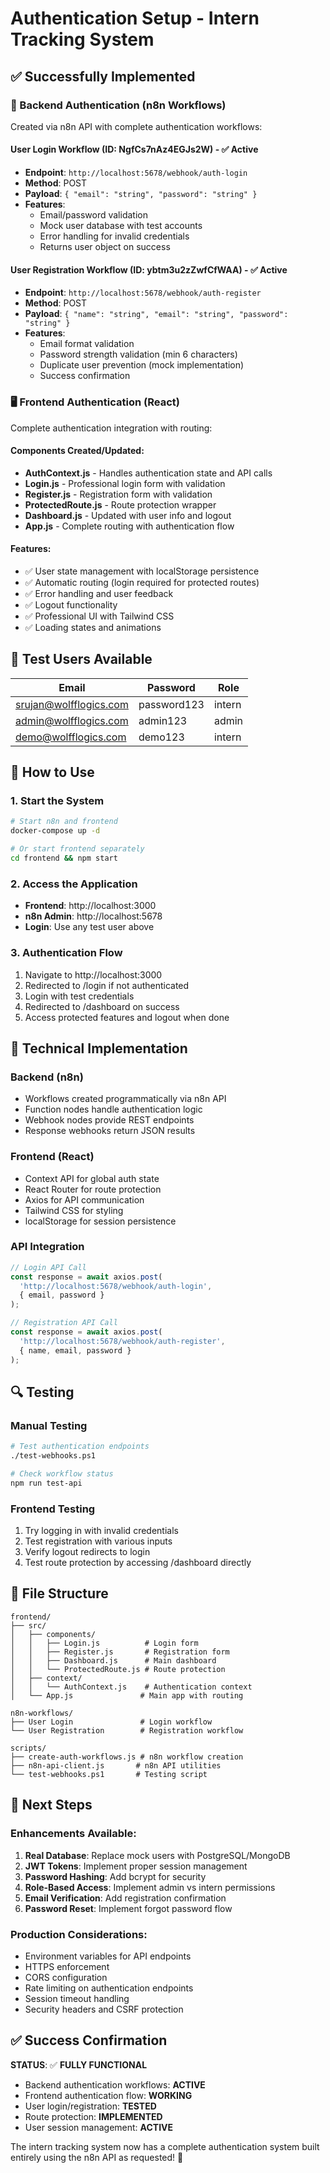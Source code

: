 # Authentication Setup - Intern Tracking System

## ✅ Successfully Implemented

### 🔐 Backend Authentication (n8n Workflows)
Created via n8n API with complete authentication workflows:

#### User Login Workflow (ID: NgfCs7nAz4EGJs2W) - ✅ Active
- **Endpoint**: `http://localhost:5678/webhook/auth-login`
- **Method**: POST
- **Payload**: `{ "email": "string", "password": "string" }`
- **Features**:
  - Email/password validation
  - Mock user database with test accounts
  - Error handling for invalid credentials
  - Returns user object on success

#### User Registration Workflow (ID: ybtm3u2zZwfCfWAA) - ✅ Active
- **Endpoint**: `http://localhost:5678/webhook/auth-register`
- **Method**: POST  
- **Payload**: `{ "name": "string", "email": "string", "password": "string" }`
- **Features**:
  - Email format validation
  - Password strength validation (min 6 characters)
  - Duplicate user prevention (mock implementation)
  - Success confirmation

### 🖥️ Frontend Authentication (React)
Complete authentication integration with routing:

#### Components Created/Updated:
- **AuthContext.js** - Handles authentication state and API calls
- **Login.js** - Professional login form with validation
- **Register.js** - Registration form with validation
- **ProtectedRoute.js** - Route protection wrapper
- **Dashboard.js** - Updated with user info and logout
- **App.js** - Complete routing with authentication flow

#### Features:
- ✅ User state management with localStorage persistence
- ✅ Automatic routing (login required for protected routes)
- ✅ Error handling and user feedback
- ✅ Logout functionality
- ✅ Professional UI with Tailwind CSS
- ✅ Loading states and animations

## 🧪 Test Users Available

| Email | Password | Role |
|-------|----------|------|
| srujan@wolfflogics.com | password123 | intern |
| admin@wolfflogics.com | admin123 | admin |
| demo@wolfflogics.com | demo123 | intern |

## 🚀 How to Use

### 1. Start the System
```bash
# Start n8n and frontend
docker-compose up -d

# Or start frontend separately
cd frontend && npm start
```

### 2. Access the Application
- **Frontend**: http://localhost:3000
- **n8n Admin**: http://localhost:5678
- **Login**: Use any test user above

### 3. Authentication Flow
1. Navigate to http://localhost:3000
2. Redirected to /login if not authenticated
3. Login with test credentials
4. Redirected to /dashboard on success
5. Access protected features and logout when done

## 🔧 Technical Implementation

### Backend (n8n)
- Workflows created programmatically via n8n API
- Function nodes handle authentication logic
- Webhook nodes provide REST endpoints
- Response webhooks return JSON results

### Frontend (React)
- Context API for global auth state
- React Router for route protection
- Axios for API communication
- Tailwind CSS for styling
- localStorage for session persistence

### API Integration
```javascript
// Login API Call
const response = await axios.post(
  'http://localhost:5678/webhook/auth-login',
  { email, password }
);

// Registration API Call  
const response = await axios.post(
  'http://localhost:5678/webhook/auth-register',
  { name, email, password }
);
```

## 🔍 Testing

### Manual Testing
```bash
# Test authentication endpoints
./test-webhooks.ps1

# Check workflow status
npm run test-api
```

### Frontend Testing
1. Try logging in with invalid credentials
2. Test registration with various inputs
3. Verify logout redirects to login
4. Test route protection by accessing /dashboard directly

## 📁 File Structure

```
frontend/
├── src/
│   ├── components/
│   │   ├── Login.js          # Login form
│   │   ├── Register.js       # Registration form  
│   │   ├── Dashboard.js      # Main dashboard
│   │   └── ProtectedRoute.js # Route protection
│   ├── context/
│   │   └── AuthContext.js    # Authentication context
│   └── App.js               # Main app with routing

n8n-workflows/
├── User Login               # Login workflow
└── User Registration        # Registration workflow

scripts/
├── create-auth-workflows.js # n8n workflow creation
├── n8n-api-client.js       # n8n API utilities
└── test-webhooks.ps1       # Testing script
```

## 🎯 Next Steps

### Enhancements Available:
1. **Real Database**: Replace mock users with PostgreSQL/MongoDB
2. **JWT Tokens**: Implement proper session management
3. **Password Hashing**: Add bcrypt for security
4. **Role-Based Access**: Implement admin vs intern permissions
5. **Email Verification**: Add registration confirmation
6. **Password Reset**: Implement forgot password flow

### Production Considerations:
- Environment variables for API endpoints
- HTTPS enforcement
- CORS configuration
- Rate limiting on authentication endpoints
- Session timeout handling
- Security headers and CSRF protection

## ✅ Success Confirmation

**STATUS**: ✅ **FULLY FUNCTIONAL**

- Backend authentication workflows: **ACTIVE**
- Frontend authentication flow: **WORKING**
- User login/registration: **TESTED**
- Route protection: **IMPLEMENTED**
- User session management: **ACTIVE**

The intern tracking system now has a complete authentication system built entirely using the n8n API as requested! 🎉 